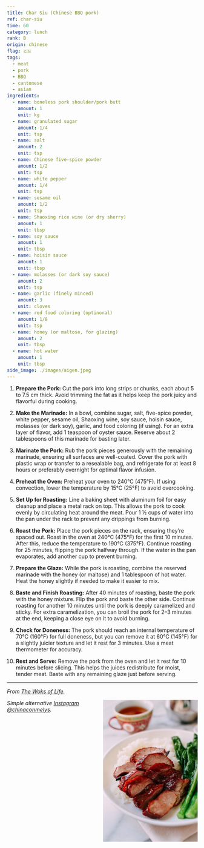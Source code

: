 ```yaml
---
title: Char Siu (Chinese BBQ pork)
ref: char-siu
time: 60
category: lunch
rank: B
origin: chinese
flag: 🇨🇳
tags:
  - meat
  - pork
  - BBQ
  - cantonese
  - asian
ingredients:
  - name: boneless pork shoulder/pork butt
    amount: 1
    unit: kg
  - name: granulated sugar
    amount: 1/4
    unit: tsp
  - name: salt
    amount: 2
    unit: tsp
  - name: Chinese five-spice powder
    amount: 1/2
    unit: tsp
  - name: white pepper
    amount: 1/4
    unit: tsp
  - name: sesame oil
    amount: 1/2
    unit: tsp
  - name: Shaoxing rice wine (or dry sherry)
    amount: 1
    unit: tbsp
  - name: soy sauce
    amount: 1
    unit: tbsp
  - name: hoisin sauce
    amount: 1
    unit: tbsp
  - name: molasses (or dark soy sauce)
    amount: 2
    unit: tsp
  - name: garlic (finely minced)
    amount: 3
    unit: cloves
  - name: red food coloring (optinonal)
    amount: 1/8
    unit: tsp
  - name: honey (or maltose, for glazing)
    amount: 2
    unit: tbsp
  - name: hot water
    amount: 1
    unit: tbsp
side_image: ./images/aigen.jpeg
---
```


1. **Prepare the Pork:** Cut the pork into long strips or chunks, each about 5 to 7.5 cm thick. Avoid trimming the fat as it helps keep the pork juicy and flavorful during cooking.
  
2. **Make the Marinade:** In a bowl, combine sugar, salt, five-spice powder, white pepper, sesame oil, Shaoxing wine, soy sauce, hoisin sauce, molasses (or dark soy), garlic, and food coloring (if using). For an extra layer of flavor, add 1 teaspoon of oyster sauce. Reserve about 2 tablespoons of this marinade for basting later.

3. **Marinate the Pork:** Rub the pork pieces generously with the remaining marinade, ensuring all surfaces are well-coated. Cover the pork with plastic wrap or transfer to a resealable bag, and refrigerate for at least 8 hours or preferably overnight for optimal flavor infusion.
4. **Preheat the Oven:** Preheat your oven to 240°C (475°F). If using convection, lower the temperature by 15°C (25°F) to avoid overcooking.

5. **Set Up for Roasting:** Line a baking sheet with aluminum foil for easy cleanup and place a metal rack on top. This allows the pork to cook evenly by circulating heat around the meat. Pour 1 ½ cups of water into the pan under the rack to prevent any drippings from burning.
   
6. **Roast the Pork:** Place the pork pieces on the rack, ensuring they’re spaced out. Roast in the oven at 240°C (475°F) for the first 10 minutes. After this, reduce the temperature to 190°C (375°F). Continue roasting for 25 minutes, flipping the pork halfway through. If the water in the pan evaporates, add another cup to prevent burning. 
7. **Prepare the Glaze:** While the pork is roasting, combine the reserved marinade with the honey (or maltose) and 1 tablespoon of hot water. Heat the honey slightly if needed to make it easier to mix.

8. **Baste and Finish Roasting:** After 40 minutes of roasting, baste the pork with the honey mixture. Flip the pork and baste the other side. Continue roasting for another 10 minutes until the pork is deeply caramelized and sticky. For extra caramelization, you can broil the pork for 2–3 minutes at the end, keeping a close eye on it to avoid burning.

9. **Check for Doneness:** The pork should reach an internal temperature of 70°C (160°F) for full doneness, but you can remove it at 60°C (145°F) for a slightly juicier texture and let it rest for 3 minutes. Use a meat thermometer for accuracy.

10. **Rest and Serve:** Remove the pork from the oven and let it rest for 10 minutes before slicing. This helps the juices redistribute for moist, tender meat. Baste with any remaining glaze just before serving.

---

_From [The Woks of Life](https://thewoksoflife.com/chinese-bbq-pork-cha-siu/)._

<img src="images/char_siu.jpg" style="width:250px; float:right;"/>

_Simple alternative [Instagram @chinaconmelys](https://www.instagram.com/reel/C74QJTxtcoN/?utm_source=ig_web_copy_link&igsh=MzRlODBiNWFlZA==)._